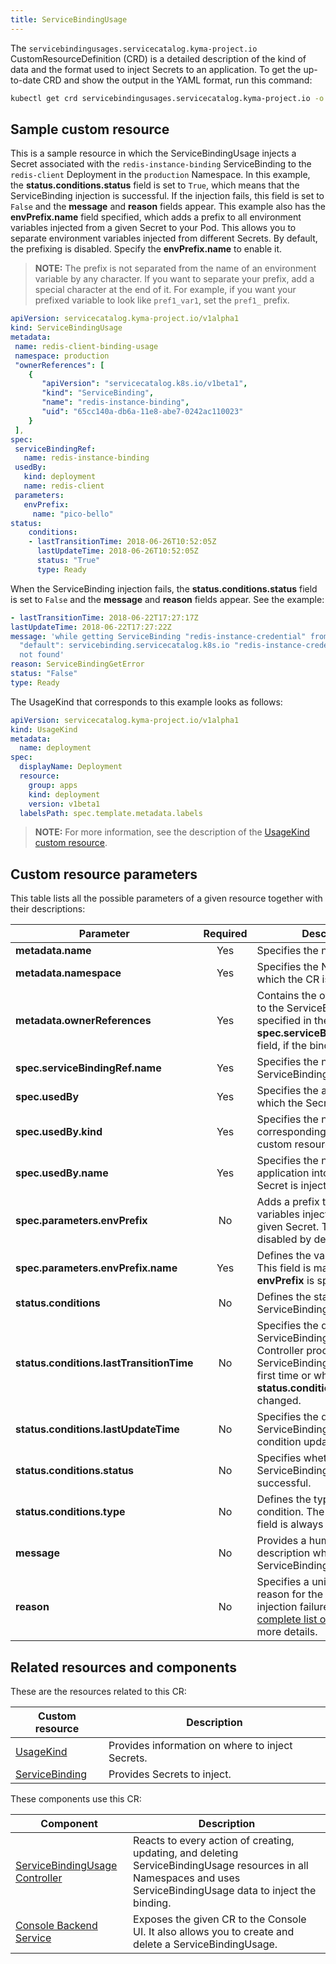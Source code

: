 ```yaml
---
title: ServiceBindingUsage
---
```


The `servicebindingusages.servicecatalog.kyma-project.io` CustomResourceDefinition (CRD) is a detailed description of the kind of data and the format used to inject Secrets to an application. To get the up-to-date CRD and show the output in the YAML format, run this command:

```bash
kubectl get crd servicebindingusages.servicecatalog.kyma-project.io -o yaml
```

## Sample custom resource

This is a sample resource in which the ServiceBindingUsage injects a Secret associated with the `redis-instance-binding` ServiceBinding to the `redis-client` Deployment in the `production` Namespace. In this example, the **status.conditions.status** field is set to `True`, which means that the ServiceBinding injection is successful. If the injection fails, this field is set to `False` and the **message** and **reason** fields appear. This example also has the **envPrefix.name** field specified, which adds a prefix to all environment variables injected from a given Secret to your Pod. This allows you to separate environment variables injected from different Secrets. By default, the prefixing is disabled. Specify the **envPrefix.name** to enable it.

>**NOTE:** The prefix is not separated from the name of an environment variable by any character. If you want to separate your prefix, add a special character at the end of it. For example, if you want your prefixed variable to look like `pref1_var1`, set the `pref1_` prefix.

```yaml
apiVersion: servicecatalog.kyma-project.io/v1alpha1
kind: ServiceBindingUsage
metadata:
 name: redis-client-binding-usage
 namespace: production
 "ownerReferences": [
    {
       "apiVersion": "servicecatalog.k8s.io/v1beta1",
       "kind": "ServiceBinding",
       "name": "redis-instance-binding",
       "uid": "65cc140a-db6a-11e8-abe7-0242ac110023"
    }
 ],
spec:
 serviceBindingRef:
   name: redis-instance-binding
 usedBy:
   kind: deployment
   name: redis-client
 parameters:
   envPrefix:
     name: "pico-bello"
status:
    conditions:
    - lastTransitionTime: 2018-06-26T10:52:05Z
      lastUpdateTime: 2018-06-26T10:52:05Z
      status: "True"
      type: Ready
```

When the ServiceBinding injection fails, the **status.conditions.status** field is set to `False` and the **message** and **reason** fields appear. See the example:

```yaml
- lastTransitionTime: 2018-06-22T17:27:17Z
lastUpdateTime: 2018-06-22T17:27:22Z
message: 'while getting ServiceBinding "redis-instance-credential" from namespace
  "default": servicebinding.servicecatalog.k8s.io "redis-instance-credential"
  not found'
reason: ServiceBindingGetError
status: "False"
type: Ready
```

The UsageKind that corresponds to this example looks as follows:

```yaml
apiVersion: servicecatalog.kyma-project.io/v1alpha1
kind: UsageKind
metadata:
  name: deployment
spec:
  displayName: Deployment
  resource:
    group: apps
    kind: deployment
    version: v1beta1
  labelsPath: spec.template.metadata.labels
```

>**NOTE:** For more information, see the description of the [UsageKind custom resource](./smgt-02-sc-usage-kind.md).

## Custom resource parameters

This table lists all the possible parameters of a given resource together with their descriptions:

| Parameter   |      Required      |  Description |
|----------|:-------------:|------|
| **metadata.name** |    Yes   | Specifies the name of the CR. |
| **metadata.namespace** |    Yes   | Specifies the Namespace in which the CR is created. |
| **metadata.ownerReferences** |    Yes   | Contains the ownerReference to the ServiceBinding specified in the **spec.serviceBindingRef.name** field, if the binding exists. |
| **spec.serviceBindingRef.name** |    Yes   | Specifies the name of the ServiceBinding. |
| **spec.usedBy** |    Yes   | Specifies the application into which the Secret is injected. |
| **spec.usedBy.kind** |    Yes   | Specifies the name of the corresponding UsageKind custom resource. |
| **spec.usedBy.name** |    Yes   | Specifies the name of the application into which the Secret is injected. |
| **spec.parameters.envPrefix** |    No   | Adds a prefix to environment variables injected from the given Secret. The prefixing is disabled by default. |
| **spec.parameters.envPrefix.name** |    Yes   | Defines the value of the prefix. This field is mandatory if **envPrefix** is specified.  |
| **status.conditions** |    No   | Defines the status of the ServiceBindingUsage.|
| **status.conditions.lastTransitionTime** |    No   | Specifies the date when the ServiceBindingUsage Controller processed the ServiceBindingUsage for the first time or when the **status.conditions.status** field changed. |
| **status.conditions.lastUpdateTime** |    No   | Specifies the date of the last ServiceBindingUsage condition update. |
| **status.conditions.status** |    No   |  Specifies whether the ServiceBinding injection is successful. |
| **status.conditions.type** |    No   | Defines the type of the condition. The value of this field is always `ready`. |
| **message** |    No   | Provides a human-readable description why the ServiceBinding injection failed. |
| **reason** |    No   | Specifies a unique, one-word reason for the ServiceBinding injection failure. See the [complete list of reasons](https://github.com/kyma-project/kyma/blob/74f007d0618ee1688ad080eab8be10e6b81c8e67/components/service-binding-usage-controller/internal/controller/status/usage.go) for more details. |

## Related resources and components

These are the resources related to this CR:

| Custom resource   |   Description |
|----------|------|
| [UsageKind](./smgt-02-sc-usage-kind.md) |  Provides information on where to inject Secrets. |
| [ServiceBinding](https://kubernetes.io/docs/concepts/extend-kubernetes/service-catalog/#api-resources) |  Provides Secrets to inject.  |

These components use this CR:

| Component   |   Description |
|----------|------|
| [ServiceBindingUsage Controller](../../../components/service-binding-usage-controller/README.md) |  Reacts to every action of creating, updating, and deleting ServiceBindingUsage resources in all Namespaces and uses ServiceBindingUsage data to inject the binding. |
| [Console Backend Service](../../../components/console-backend-service/README.md) |  Exposes the given CR to the Console UI. It also allows you to create and delete a ServiceBindingUsage. |
